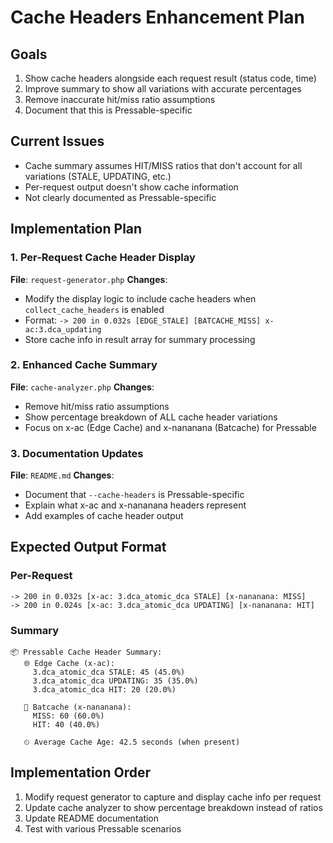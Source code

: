 # Cache Headers Enhancement Plan

## Goals
1. Show cache headers alongside each request result (status code, time)
2. Improve summary to show all variations with accurate percentages
3. Remove inaccurate hit/miss ratio assumptions
4. Document that this is Pressable-specific

## Current Issues
- Cache summary assumes HIT/MISS ratios that don't account for all variations (STALE, UPDATING, etc.)
- Per-request output doesn't show cache information
- Not clearly documented as Pressable-specific

## Implementation Plan

### 1. Per-Request Cache Header Display
**File**: `request-generator.php`
**Changes**:
- Modify the display logic to include cache headers when `collect_cache_headers` is enabled
- Format: `-> 200 in 0.032s [EDGE_STALE] [BATCACHE_MISS] x-ac:3.dca_updating`
- Store cache info in result array for summary processing

### 2. Enhanced Cache Summary
**File**: `cache-analyzer.php` 
**Changes**:
- Remove hit/miss ratio assumptions
- Show percentage breakdown of ALL cache header variations
- Focus on x-ac (Edge Cache) and x-nananana (Batcache) for Pressable

### 3. Documentation Updates
**File**: `README.md`
**Changes**:
- Document that `--cache-headers` is Pressable-specific
- Explain what x-ac and x-nananana headers represent
- Add examples of cache header output

## Expected Output Format

### Per-Request
```
-> 200 in 0.032s [x-ac: 3.dca_atomic_dca STALE] [x-nananana: MISS]
-> 200 in 0.024s [x-ac: 3.dca_atomic_dca UPDATING] [x-nananana: HIT]
```

### Summary
```
📦 Pressable Cache Header Summary:
   🌐 Edge Cache (x-ac):
     3.dca_atomic_dca STALE: 45 (45.0%)
     3.dca_atomic_dca UPDATING: 35 (35.0%)
     3.dca_atomic_dca HIT: 20 (20.0%)
     
   🦇 Batcache (x-nananana):
     MISS: 60 (60.0%)
     HIT: 40 (40.0%)
     
   ⏲ Average Cache Age: 42.5 seconds (when present)
```

## Implementation Order
1. Modify request generator to capture and display cache info per request
2. Update cache analyzer to show percentage breakdown instead of ratios
3. Update README documentation
4. Test with various Pressable scenarios